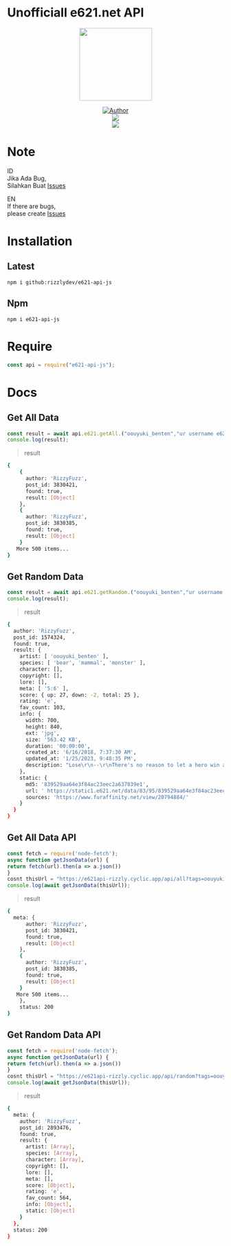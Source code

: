 # Unofficiall e621.net API
<p align="center">
<a target="_blank" href="https://github.com/rizzlydev"><img src="https://avatars.githubusercontent.com/rizzlydev?s=400" alt="" width="169" /></a>
</p>
<p align="center">
<a target="_blank" href="https://github.com/rizzlydev"><img title="Author" src="https://img.shields.io/badge/Author-RizzFuzz-red.svg?style=for-the-badge&logo=github" /></a>
<br>
<a target="_blank" href="//npmjs.com/e621-api-js"><img src="https://img.shields.io/npm/dw/e621-api-js?color=yellow&label=Downloads&logo=npm&style=flat"></a>
<br>
<a target="_blank" href="https://www.npmjs.com/package/e621-api-js?activeTab=versions"><img src="https://img.shields.io/npm/v/e621-api-js?color=green&label=version&logo=npm&style=social"></a>
</p>

# Note

ID<br>
Jika Ada Bug,<br>
Silahkan Buat [Issues](https://github.com/rizzlydev/e621-api-js/issues/new)

EN<br>
If there are bugs,<br>
please create [Issues](https://github.com/rizzlydev/e621-api-js/issues/new)

# Installation

## Latest

`npm i github:rizzlydev/e621-api-js`

## Npm

`npm i e621-api-js`

# Require

```js
const api = require("e621-api-js");
```

# Docs

## Get All Data

```js
const result = await api.e621.getAll.("oouyuki_benten","ur username e621.net","ur apikey e621.net");
console.log(result); 
```
> result
```bash
{    
    {
      author: 'RizzyFuzz',
      post_id: 3830421,
      found: true,
      result: [Object]
    },
    {
      author: 'RizzyFuzz',
      post_id: 3830385,
      found: true,
      result: [Object]
    }
   More 500 items...
}
```

## Get Random Data

```js
const result = await api.e621.getRandom.("oouyuki_benten","ur username e621.net","ur apikey e621.net");
console.log(result); 
```
> result 
```bash
{
  author: 'RizzyFuzz',
  post_id: 1574324,
  found: true,
  result: {
    artist: [ 'oouyuki_benten' ],
    species: [ 'bear', 'mammal', 'monster' ],
    character: [],
    copyright: [],
    lore: [],
    meta: [ '5:6' ],
    score: { up: 27, down: -2, total: 25 },
    rating: 'e',
    fav_count: 103,
    info: {
      width: 700,
      height: 840,
      ext: 'jpg',
      size: '563.42 KB',
      duration: '00:00:00',
      created_at: '6/16/2018, 7:37:30 AM',
      updated_at: '1/25/2023, 9:48:35 PM',
      description: "Lose\r\n--\r\nThere's no reason to let a hero win after all ;)"
    },
    static: {
      md5: '839529aa64e3f84ac23eec2a637839e1',
      url: ' https://static1.e621.net/data/83/95/839529aa64e3f84ac23eec2a637839e1.jpg',
      sources: 'https://www.furaffinity.net/view/20794884/'
    }
  }
}

```

## Get All Data API

```js
const fetch = require('node-fetch');
async function getJsonData(url) {
return fetch(url).then(a => a.json())
}
cosnt thisUrl = "https://e621api-rizzly.cyclic.app/api/all?tags=oouyuki_benten"
console.log(await getJsonData(thisUrl)); 
```
> result
```bash
{
  meta: {
      author: 'RizzyFuzz',
      post_id: 3830421,
      found: true,
      result: [Object]
    },
    {
      author: 'RizzyFuzz',
      post_id: 3830385,
      found: true,
      result: [Object]
    }
   More 500 items...
    },
    status: 200
}
```

## Get Random Data API

```js
const fetch = require('node-fetch');
async function getJsonData(url) {
return fetch(url).then(a => a.json())
}
cosnt thisUrl = "https://e621api-rizzly.cyclic.app/api/random?tags=oouyuki_benten"
console.log(await getJsonData(thisUrl)); 
```
> result
```bash
{
  meta: {
    author: 'RizzyFuzz',
    post_id: 2893476,
    found: true,
    result: {
      artist: [Array],
      species: [Array],
      character: [Array],
      copyright: [],
      lore: [],
      meta: [],
      score: [Object],
      rating: 'e',
      fav_count: 564,
      info: [Object],
      static: [Object]
    }
  },
  status: 200
}
```
